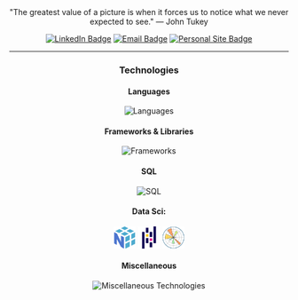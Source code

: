 <div align="center">
  "The greatest value of a picture is when it forces us to notice what we never expected to see." — John Tukey
</div>
<p></p>
<div align="center">
  <div id="badges">
    <a href="https://www.linkedin.com/in/aaliyah-harper/"><img src="https://img.shields.io/badge/LinkedIn-blue?style=for-the-badge&logo=linkedin&logoColor=white" alt="LinkedIn Badge"/></a>
    <a href="mailto:aeverly14@pm.me"><img src="https://img.shields.io/badge/Email-585191?style=for-the-badge&logo=protonmail&logoColor=white" alt="Email Badge"/></a>
    <a href="https://aileks.dev/"><img src="https://img.shields.io/badge/Website-black?style=for-the-badge&logo=github&logoColor=white" alt="Personal Site Badge"/></a>
  </div>
</div>

---

<div align="center">
  
  ### Technologies

  #### Languages
  <img src="https://skillicons.dev/icons?i=html,css,js,ts,py,r,php,bash&perline=4" alt="Languages" />

  #### Frameworks & Libraries
  <img src="https://skillicons.dev/icons?i=laravel,react,nextjs,vue,tailwindcss,express,flask,redux&perline=4" alt="Frameworks" />

  #### SQL
  <img src="https://skillicons.dev/icons?i=sqlite,mysql,postgres,sequelize&perline=4" alt="SQL" />
  
  #### Data Sci:
  <img src="https://github.com/devicons/devicon/blob/master/icons/numpy/numpy-original.svg" height="40" alt="Numpy" />  
  <img src="https://github.com/devicons/devicon/blob/master/icons/pandas/pandas-original.svg" height="40" alt="Pandas" />
  <img src="https://github.com/devicons/devicon/blob/master/icons/matplotlib/matplotlib-original.svg" height="40" alt="Matplotlib" />

  #### Miscellaneous
  <img src="https://skillicons.dev/icons?i=neovim,aws,docker,supabase,postman,git,github,linux&perline=4" alt="Miscellaneous Technologies" />
</div>
